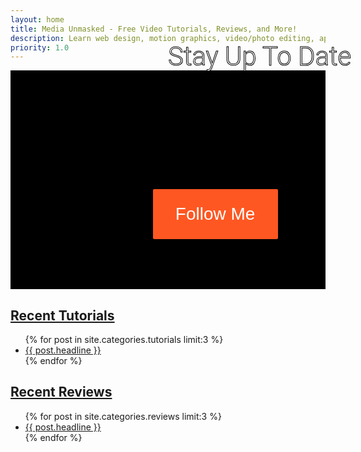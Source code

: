 ```yaml
---
layout: home
title: Media Unmasked - Free Video Tutorials, Reviews, and More!
description: Learn web design, motion graphics, video/photo editing, app development; Media Unmasked teaches it all!
priority: 1.0
---
```

<style>
	.featured-home {
		background: #000 url(http://i.imgur.com/FF3RTJL.jpg) no-repeat -150px 30px;
		height: 350px; width: 100%;
	}
	button.home-cta {
		width: 200px;
		height: 80px;
		position: relative;
		top: 190px;
		left: 65%;
		background: #FF5722;
		margin-left: -100px;
		border: none;
		border-radius: 2px;
		color: white;
		font-size: 2em;
		outline: none;
	}
	button.home-cta:active {
		margin-top: 3px;
	}
	.featured-home-text {
		position: absolute;
		top: 120px;
		left: 50%;
		font-size: 3em;
		color: white;
		font-family: 'Roboto';
		font-weight: 300;
		-webkit-text-stroke-width: 1px;
		-webkit-text-stroke-color: black;
	}
</style>

<div class="featured-home"><span class="featured-home-text">Stay Up To Date</span><a href="{{ site.baseurl }}/follow"><button class="home-cta">Follow Me</button></a></div>

<article class="container-home">

<h2><a href="{{ site.baseurl }}/tutorials">Recent Tutorials</a></h2>
<ul class="postlist">
	{% for post in site.categories.tutorials limit:3 %}
		<li class="col-sm-4">
			<div class="pull-left overlayimg" style="background: url({{ post.thumb }}) center center; background-size: cover;">
				<div class="overlaycontainer"><span class="overlaytxt"><a href="{{ site.baseurl }}{{ post.url }}">{{ post.headline }}</a></span></div>
			</div>
		</li>
	{% endfor %}
</ul>
<div class="clearfix"></div>

<h2><a href="{{ site.baseurl }}/reviews">Recent Reviews</a></h2>
<ul class="postlist">
	{% for post in site.categories.reviews limit:3 %}
		<li class="col-sm-4">
			<div class="pull-left overlayimg" style="background: url({{ post.thumb }}) center center; background-size: cover;">
				<div class="overlaycontainer"><span class="overlaytxt"><a href="{{ site.baseurl }}{{ post.url }}">{{ post.headline }}</a></span></div>
			</div>
		</li>
	{% endfor %}
</ul>
<div class="clearfix"></div>